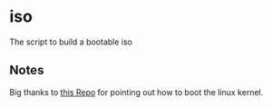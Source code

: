 # iso
The script to build a bootable iso


## Notes

Big thanks to [this Repo](https://github.com/MarsOS/iso) for pointing out how to
boot the linux kernel.
